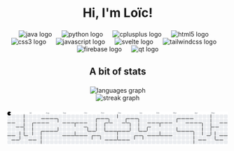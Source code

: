 <h1 align="center">Hi, I'm Loïc!</h1>

###

<div align="center">
  <img src="https://cdn.jsdelivr.net/gh/devicons/devicon/icons/java/java-original.svg" height="50" alt="java logo"  />
  <img width="14" />
  <img src="https://cdn.jsdelivr.net/gh/devicons/devicon/icons/python/python-original.svg" height="50" alt="python logo"  />
  <img width="14" />
  <img src="https://cdn.jsdelivr.net/gh/devicons/devicon/icons/cplusplus/cplusplus-original.svg" height="50" alt="cplusplus logo"  />
  <img width="14" />
  <img src="https://cdn.jsdelivr.net/gh/devicons/devicon/icons/html5/html5-original.svg" height="50" alt="html5 logo"  />
  <img width="14" />
  <img src="https://cdn.jsdelivr.net/gh/devicons/devicon/icons/css3/css3-original.svg" height="50" alt="css3 logo"  />
  <img width="14" />
  <img src="https://cdn.jsdelivr.net/gh/devicons/devicon/icons/javascript/javascript-original.svg" height="50" alt="javascript logo"  />
  <img width="14" />
  <img src="https://cdn.jsdelivr.net/gh/devicons/devicon/icons/svelte/svelte-original.svg" height="50" alt="svelte logo"  />
  <img width="14" />
  <img src="https://cdn.simpleicons.org/tailwindcss/06B6D4" height="50" alt="tailwindcss logo"  />
  <img width="14" />
  <img src="https://skillicons.dev/icons?i=firebase" height="50" alt="firebase logo"  />
  <img width="14" />
  <img src="https://cdn.simpleicons.org/qt/41CD52" height="50" alt="qt logo"  />
</div>

###

<h2 align="center">A bit of stats</h2>

###

<div align="center">
  <img src="https://github-readme-stats.vercel.app/api/top-langs?username=LoicDG&locale=en&hide_title=false&layout=compact&card_width=320&langs_count=5&theme=gotham&hide_border=false&order=2" height="180" alt="languages graph" /> <br>
  <img src="https://streak-stats.demolab.com?user=LoicDG&locale=en&mode=daily&theme=gotham&hide_border=false&border_radius=5&order=3" height="180" alt="streak graph"  />
</div>

###

<picture>
  <source media="(prefers-color-scheme: dark)" srcset="https://raw.githubusercontent.com/LoicDG/LoicDG/output/pacman-contribution-graph-dark.svg">
  <source media="(prefers-color-scheme: light)" srcset="https://raw.githubusercontent.com/LoicDG/LoicDG/output/pacman-contribution-graph.svg">
  <img alt="pacman contribution graph" src="https://raw.githubusercontent.com/LoicDG/LoicDG/output/pacman-contribution-graph.svg">
</picture>

###
